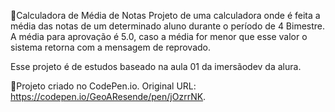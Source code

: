 🧮Calculadora de Média de Notas
Projeto de uma calculadora onde é feita a média das notas de um determinado aluno durante o período de 4 Bimestre. A média para aprovação é 5.0, caso a média for menor que esse valor o sistema retorna com a mensagem de reprovado.

Esse projeto é de estudos baseado na aula 01 da imersãodev da alura.

📌Projeto criado no CodePen.io. Original URL: https://codepen.io/GeoAResende/pen/jOzrrNK.
